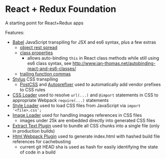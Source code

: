 React + Redux Foundation
========================
A starting point for React+Redux apps

Features:
- [Babel](http://babeljs.io/) JavaScript transpiling for JSX and es6 syntax, plus a few extras
  - [object rest spread](https://babeljs.io/docs/plugins/transform-object-rest-spread/)
  - [class properties](https://babeljs.io/docs/plugins/transform-class-properties/)
    - allows auto-binding `this` in React class methods while still using es6 class syntax, see http://www.ian-thomas.net/autobinding-react-and-es6-classes/
  - [trailing function commas](https://babeljs.io/docs/plugins/syntax-trailing-function-commas/)
- [Stylus](http://stylus-lang.com/) CSS transpiling
  - [PostCSS](https://github.com/postcss/postcss) and [Autoprefixer](https://github.com/postcss/autoprefixer) used to automatically add vendor prefixes to CSS rules
- [CSS Loader](https://github.com/webpack/css-loader) used to resolve `url(...)` and `@import` statements in CSS to appropriate Webpack `require(...)` statements
- [Style Loader](https://github.com/webpack/style-loader) used to load CSS files from JavaScript via `import '<file>.css';`
- [Image Loader](https://github.com/tcoopman/image-webpack-loader) used for handling images references in CSS files
  - images under 25k are embedded directly into generated CSS files
- [Extract Text Plugin](https://github.com/webpack/extract-text-webpack-plugin) used to bundle all CSS chunks into a single file (only in production builds)
- [Html Webpack Plugin](https://github.com/ampedandwired/html-webpack-plugin) used to generate index.html with hashed build file references for cachebusting
  - current git HEAD sha is used as hash for easily identifying the state of code in a build
